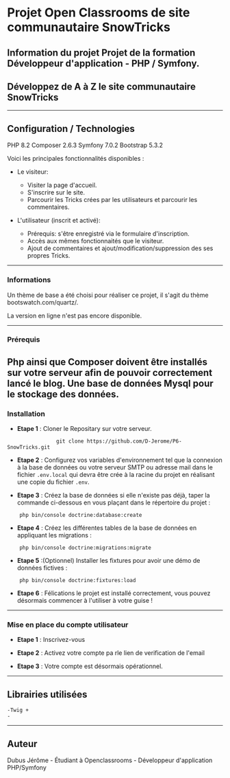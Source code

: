 # Projet Open Classrooms de site communautaire SnowTricks

Information du projet
Projet de la formation Développeur d'application - PHP / Symfony.
----------------------------------------------------------------------------------------
## Développez de A à Z le site communautaire SnowTricks


----------------------------------------------------------------------------------------

## Configuration / Technologies

PHP 8.2
Composer 2.6.3
Symfony 7.0.2
Bootstrap 5.3.2


Voici les principales fonctionnalités disponibles :

*  Le visiteur:

    *  Visiter la page d'accueil.
    *  S'inscrire sur le site.
    *  Parcourir les Tricks crées par les utilisateurs et parcourir les commentaires.

*  L'utilisateur (inscrit et activé):

    *  Prérequis: s'être enregistré via le formulaire d'inscription.
    *  Accès aux mêmes fonctionnaités que le visiteur.
    *  Ajout de commentaires et ajout/modification/suppression des ses propres Tricks.

----------------------------------------------------------------------------------------
### Informations

Un thème de base a été choisi pour réaliser ce projet, il s'agit du thème  bootswatch.com/quartz/.

La version en ligne n'est pas encore disponible.

----------------------------------------------------------------------------------------
### Prérequis

Php ainsi que Composer doivent être installés sur votre serveur afin de pouvoir correctement lancé le blog.
Une base de données Mysql pour le stockage des données.
----------------------------------------------------------------------------------------
### Installation

*  **Etape 1** : Cloner le Repositary sur votre serveur.
```
                git clone https://github.com/D-Jerome/P6-SnowTricks.git
```
*  **Etape 2** : Configurez vos variables d'environnement tel que la connexion à la base de données ou votre serveur SMTP ou adresse mail dans le fichier `.env.local` qui devra être crée à la racine du projet en réalisant une copie du fichier `.env`.


*  **Etape 3** : Créez la base de données si elle n'existe pas déjà, taper la commande ci-dessous en vous plaçant dans le répertoire du projet :
```
    php bin/console doctrine:database:create
```
*  **Etape 4** : Créez les différentes tables de la base de données en appliquant les migrations :
```
    php bin/console doctrine:migrations:migrate
```
*  **Etape 5** :(Optionnel) Installer les fixtures pour avoir une démo de données fictives :
```
    php bin/console doctrine:fixtures:load
```
*  **Etape 6** : Félications le projet est installé correctement, vous pouvez désormais commencer à l'utiliser à votre guise !


----------------------------------------------------------------------------------------
### Mise en place du compte utilisateur 

*  **Etape 1** : Inscrivez-vous 

*  **Etape 2** : Activez votre compte pa rle lien de verification de l'email 

*  **Etape 3** : Votre compte est désormais opérationnel.

----------------------------------------------------------------------------------------
## Librairies utilisées

    -Twig + 
    -
----------------------------------------------------------------------------------------
## Auteur

Dubus Jérôme - Étudiant à Openclassrooms - Développeur d'application PHP/Symfony
